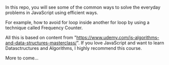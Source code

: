 In this repo, you will see some of the common ways to solve the everyday problems in JavaScript using efficient ways. 

For example, how to avoid for loop inside another for loop by using a technique called Frequency Counter. 

All this is based on content from "https://www.udemy.com/js-algorithms-and-data-structures-masterclass/". If you love JavaScript and want to learn Datasctructures and Algorithms, I highly recommend this course.

More to come...